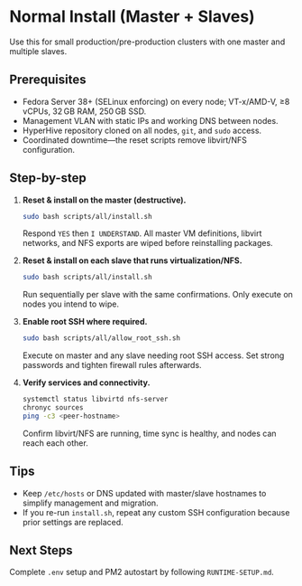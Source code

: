 # Normal Install (Master + Slaves)
Use this for small production/pre-production clusters with one master and multiple slaves.

## Prerequisites
- Fedora Server 38+ (SELinux enforcing) on every node; VT-x/AMD-V, ≥8 vCPUs, 32 GB RAM, 250 GB SSD.
- Management VLAN with static IPs and working DNS between nodes.
- HyperHive repository cloned on all nodes, `git`, and `sudo` access.
- Coordinated downtime—the reset scripts remove libvirt/NFS configuration.

## Step-by-step
1. **Reset & install on the master (destructive).**
   ```bash
   sudo bash scripts/all/install.sh
   ```
   Respond `YES` then `I UNDERSTAND`. All master VM definitions, libvirt networks, and NFS exports are wiped before reinstalling packages.

2. **Reset & install on each slave that runs virtualization/NFS.**
   ```bash
   sudo bash scripts/all/install.sh
   ```
   Run sequentially per slave with the same confirmations. Only execute on nodes you intend to wipe.

3. **Enable root SSH where required.**
   ```bash
   sudo bash scripts/all/allow_root_ssh.sh
   ```
   Execute on master and any slave needing root SSH access. Set strong passwords and tighten firewall rules afterwards.

4. **Verify services and connectivity.**
   ```bash
   systemctl status libvirtd nfs-server
   chronyc sources
   ping -c3 <peer-hostname>
   ```
   Confirm libvirt/NFS are running, time sync is healthy, and nodes can reach each other.

## Tips
- Keep `/etc/hosts` or DNS updated with master/slave hostnames to simplify management and migration.
- If you re-run `install.sh`, repeat any custom SSH configuration because prior settings are replaced.

## Next Steps
Complete `.env` setup and PM2 autostart by following `RUNTIME-SETUP.md`.
